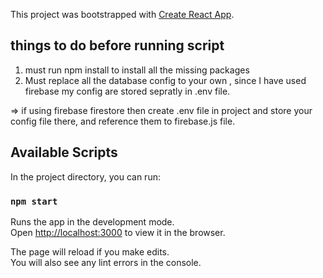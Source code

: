 This project was bootstrapped with [Create React App](https://github.com/facebook/create-react-app).

## things to do before running script 
1. must run npm install to install all the missing packages 
2. Must replace all the database config to your own , since I have used firebase my config are stored sepratly in .env file.


=> if using firebase firestore then create .env file in project and store your config file there, and reference them to firebase.js file.


## Available Scripts

In the project directory, you can run:

### `npm start`

Runs the app in the development mode.<br />
Open [http://localhost:3000](http://localhost:3000) to view it in the browser.

The page will reload if you make edits.<br />
You will also see any lint errors in the console.
